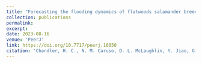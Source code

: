 ```yaml
---
title: "Forecasting the flooding dynamics of flatwoods salamander breeding wetlands under future climate change scenarios"
collection: publications
permalink: 
excerpt:
date: 2023-08-16
venue: 'PeerJ'
link: https://doi.org/10.7717/peerj.16050
citation: 'Chandler, H. C., N. M. Caruso, D. L. McLaughlin, Y. Jiao, G. C. Brooks, and C. A. Haas. 2023. Forecasting the flooding dynamics of flatwoods salamander breeding wetlands under future climate change scenarios. <i>PeerJ</i> 11:e16050.'
---
```

